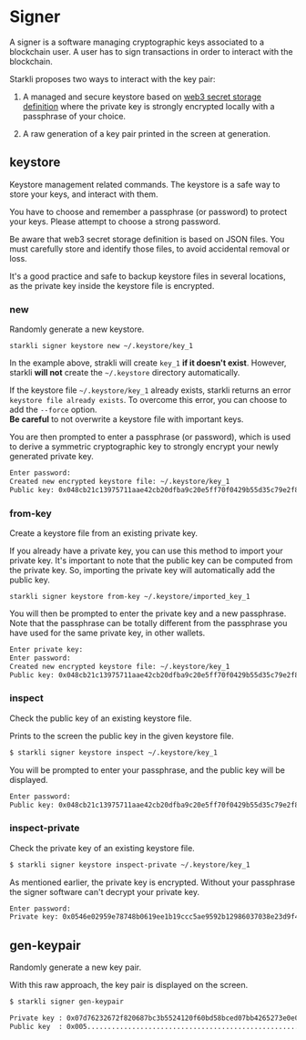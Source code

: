# Signer

A signer is a software managing cryptographic keys associated to a blockchain
user. A user has to sign transactions in order to interact with the blockchain.

Starkli proposes two ways to interact with the key pair:

1. A managed and secure keystore based on [web3 secret storage definition](https://ethereum.org/en/developers/docs/data-structures-and-encoding/web3-secret-storage/)
   where the private key is strongly encrypted locally with a passphrase of your
   choice.

2. A raw generation of a key pair printed in the screen at generation.

## keystore

Keystore management related commands. The keystore is a safe way to
store your keys, and interact with them.

You have to choose and remember a passphrase (or password) to protect your keys.
Please attempt to choose a strong password.

Be aware that web3 secret storage definition is based on JSON files.
You must carefully store and identify those files, to avoid accidental
removal or loss.

It's a good practice and safe to backup keystore files in several locations,
as the private key inside the keystore file is encrypted.

### new

Randomly generate a new keystore.

`starkli signer keystore new ~/.keystore/key_1`

In the example above, strakli will create `key_1` **if it doesn't exist**.
However, starkli **will not** create the `~/.keystore` directory automatically.

If the keystore file `~/.keystore/key_1` already exists, starkli returns an
error `keystore file already exists`. To overcome this error, you can choose to
add the `--force` option.  
**Be careful** to not overwrite a keystore file with important keys.

You are then prompted to enter a passphrase (or password), which is used
to derive a symmetric cryptographic key to strongly encrypt your newly
generated private key.

```bash
Enter password:
Created new encrypted keystore file: ~/.keystore/key_1
Public key: 0x048cb21c13975711aae42cb20dfba9c20e5ff70f0429b55d35c79e2f8e8d5cf9
```

### from-key

Create a keystore file from an existing private key.

If you already have a private key, you can use this method to import
your private key. It's important to note that the public key can be
computed from the private key. So, importing the private key will automatically
add the public key.

`starkli signer keystore from-key ~/.keystore/imported_key_1`

You will then be prompted to enter the private key and a new passphrase.
Note that the passphrase can be totally different from the passphrase
you have used for the same private key, in other wallets.

```bash
Enter private key:
Enter password:
Created new encrypted keystore file: ~/.keystore/key_1
Public key: 0x048cb21c13975711aae42cb20dfba9c20e5ff70f0429b55d35c79e2f8e8d5cf9
```

### inspect

Check the public key of an existing keystore file.

Prints to the screen the public key in the given keystore file.

```bash
$ starkli signer keystore inspect ~/.keystore/key_1
```

You will be prompted to enter your passphrase, and the public key will be
displayed.

```bash
Enter password:
Public key: 0x048cb21c13975711aae42cb20dfba9c20e5ff70f0429b55d35c79e2f8e8d5cf9
```

### inspect-private

Check the private key of an existing keystore file.

```bash
$ starkli signer keystore inspect-private ~/.keystore/key_1
```

As mentioned earlier, the private key is encrypted. Without your passphrase
the signer software can't decrypt your private key.

```bash
Enter password:
Private key: 0x0546e02959e78748b0619ee1b19ccc5ae9592b12986037038e23d9f49ced1094
```

## gen-keypair

Randomly generate a new key pair.

With this raw approach, the key pair is displayed on the screen.

```bash
$ starkli signer gen-keypair

Private key : 0x07d76232672f820687bc3b5524120f60bd58bced07bb4265273e0e05f2e0c464
Public key  : 0x005...........................................................2f
```
